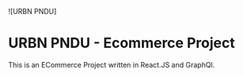 ![URBN PNDU]

# URBN PNDU - Ecommerce Project

This is an ECommerce Project written in React.JS and GraphQl.